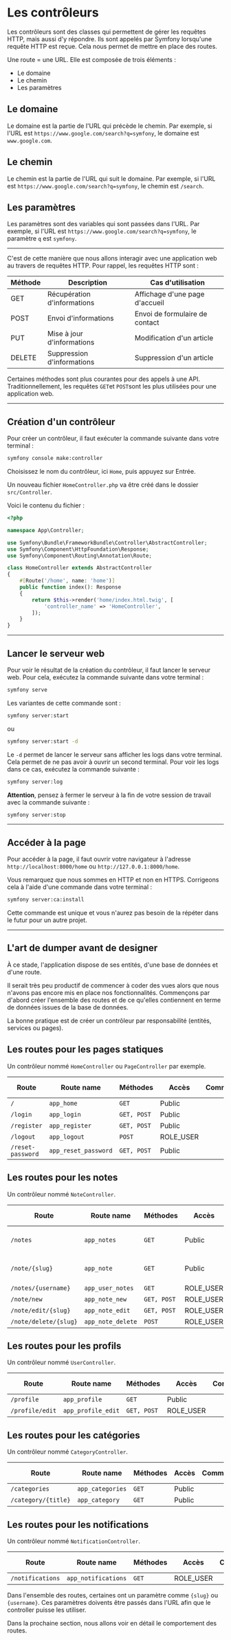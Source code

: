 # Les contrôleurs

Les contrôleurs sont des classes qui permettent de gérer les requêtes HTTP, mais aussi d'y répondre. Ils sont appelés par Symfony lorsqu'une requête HTTP est reçue. Cela nous permet de mettre en place des routes.

Une route = une URL. Elle est composée de trois éléments :

- Le domaine
- Le chemin
- Les paramètres

## Le domaine

Le domaine est la partie de l'URL qui précède le chemin. Par exemple, si l'URL est `https://www.google.com/search?q=symfony`, le domaine est `www.google.com`.

## Le chemin

Le chemin est la partie de l'URL qui suit le domaine. Par exemple, si l'URL est `https://www.google.com/search?q=symfony`, le chemin est `/search`.

## Les paramètres

Les paramètres sont des variables qui sont passées dans l'URL. Par exemple, si l'URL est `https://www.google.com/search?q=symfony`, le paramètre `q` est `symfony`.

---

C'est de cette manière que nous allons interagir avec une application web au travers de requêtes HTTP. Pour rappel, les requêtes HTTP sont :

| Méthode | Description | Cas d'utilisation |
| --- | --- | --- |
| GET | Récupération d'informations | Affichage d'une page d'accueil |
| POST | Envoi d'informations | Envoi de formulaire de contact |
| PUT | Mise à jour d'informations | Modification d'un article |
| DELETE | Suppression d'informations | Suppression d'un article |

Certaines méthodes sont plus courantes pour des appels à une API. Traditionnellement, les requêtes `GET`et `POST`sont les plus utilisées pour une application web.

---

## Création d'un contrôleur

Pour créer un contrôleur, il faut exécuter la commande suivante dans votre terminal :

```bash
symfony console make:controller
```
Choisissez le nom du contrôleur, ici `Home`, puis appuyez sur Entrée.

Un nouveau fichier `HomeController.php` va être créé dans le dossier `src/Controller`.

Voici le contenu du fichier :

```php
<?php

namespace App\Controller;

use Symfony\Bundle\FrameworkBundle\Controller\AbstractController;
use Symfony\Component\HttpFoundation\Response;
use Symfony\Component\Routing\Annotation\Route;

class HomeController extends AbstractController
{
    #[Route('/home', name: 'home')]
    public function index(): Response
    {
        return $this->render('home/index.html.twig', [
            'controller_name' => 'HomeController',
        ]);
    }
}
```

---

## Lancer le serveur web

Pour voir le résultat de la création du contrôleur, il faut lancer le serveur web. Pour cela, exécutez la commande suivante dans votre terminal :

```bash
symfony serve
```

Les variantes de cette commande sont :

```bash
symfony server:start
```

ou

```bash
symfony server:start -d
```

Le `-d` permet de lancer le serveur sans afficher les logs dans votre terminal. Cela permet de ne pas avoir à ouvrir un second terminal. Pour voir les logs dans ce cas, exécutez la commande suivante :

```bash
symfony server:log
```

**Attention**, pensez à fermer le serveur à la fin de votre session de travail avec la commande suivante :

```bash
symfony server:stop
```

---

## Accéder à la page

Pour accéder à la page, il faut ouvrir votre navigateur à l'adresse `http://localhost:8000/home` ou `http://127.0.0.1:8000/home`.

Vous remarquez que nous sommes en HTTP et non en HTTPS. Corrigeons cela à l'aide d'une commande dans votre terminal :

```bash
symfony server:ca:install
```

Cette commande est unique et vous n'aurez pas besoin de la répéter dans le futur pour un autre projet.

---

## L'art de dumper avant de designer

À ce stade, l'application dispose de ses entités, d'une base de données et d'une route.

Il serait très peu productif de commencer à coder des vues alors que nous n'avons pas encore mis en place nos fonctionnalités. Commençons par d'abord créer l'ensemble des routes et de ce qu'elles contiennent en terme de données issues de la base de données.

La bonne pratique est de créer un contrôleur par responsabilité (entités, services ou pages).

## Les routes pour les pages statiques

Un contrôleur nommé `HomeController` ou `PageController` par exemple.

| Route | Route name | Méthodes | Accès | Commentaire | À créer |
| --- | --- | --- | --- | --- | --- |
| `/` | `app_home` | `GET` | Public | | ✔ |
| `/login` | `app_login` | `GET, POST` | Public | | ✗ |
| `/register` | `app_register` | `GET, POST` | Public | | ✗ |
| `/logout` | `app_logout` | `POST` | ROLE_USER | | ✗ |
| `/reset-password` | `app_reset_password` | `GET, POST` | Public | | ✗ |

## Les routes pour les notes

Un contrôleur nommé `NoteController`.

| Route | Route name | Méthodes | Accès | Commentaire | À créer |
| --- | --- | --- | --- | --- | --- |
| `/notes` | `app_notes` | `GET` | Public | Uniquement les notes publiques | ✔ |
| `/note/{slug}` | `app_note` | `GET` | Public | Note publique ou privée | ✔ |
| `/notes/{username}` | `app_user_notes` | `GET` | ROLE_USER |  | ✗ |
| `/note/new` | `app_note_new` | `GET, POST` | ROLE_USER |  | ✗ |
| `/note/edit/{slug}` | `app_note_edit` | `GET, POST` | ROLE_USER |  | ✗ |
| `/note/delete/{slug}` | `app_note_delete` | `POST` | ROLE_USER |  | ✗ |

## Les routes pour les profils

Un contrôleur nommé `UserController`.

| Route | Route name | Méthodes | Accès | Commentaire | À créer |
| --- | --- | --- | --- | --- | --- |
| `/profile` | `app_profile` | `GET` | Public |  | ✔ |
| `/profile/edit` | `app_profile_edit` | `GET, POST` | ROLE_USER |  | ✗ |

## Les routes pour les catégories

Un contrôleur nommé `CategoryController`.

| Route | Route name | Méthodes | Accès | Commentaire | À créer |
| --- | --- | --- | --- | --- | --- |
| `/categories` | `app_categories` | `GET` | Public |  | ✔ |
| `/category/{title}` | `app_category` | `GET` | Public |  | ✔ |

## Les routes pour les notifications

Un contrôleur nommé `NotificationController`.

| Route | Route name | Méthodes | Accès | Commentaire | À créer |
| --- | --- | --- | --- | --- | --- |
| `/notifications` | `app_notifications` | `GET` | ROLE_USER |  | ✔ |

Dans l'ensemble des routes, certaines ont un paramètre comme `{slug}` ou `{username}`. Ces paramètres doivents être passés dans l'URL afin que le controller puisse les utiliser.

Dans la prochaine section, nous allons voir en détail le comportement des routes.